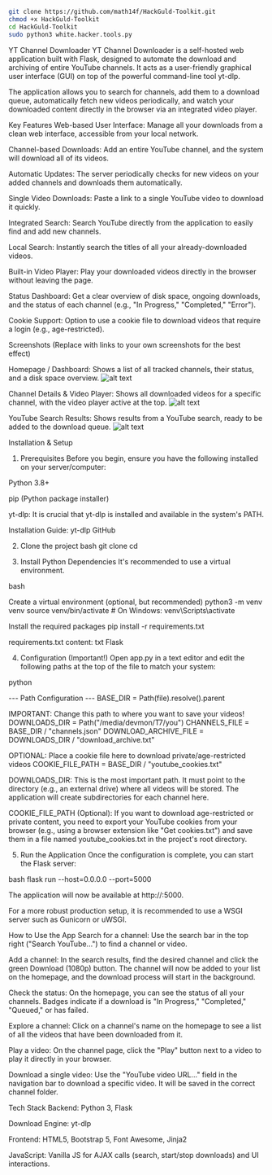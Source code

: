 ```bash
git clone https://github.com/math14f/HackGuld-Toolkit.git
chmod +x HackGuld-Toolkit
cd HackGuld-Toolkit
sudo python3 white.hacker.tools.py
```



YT Channel Downloader
YT Channel Downloader is a self-hosted web application built with Flask, designed to automate the download and archiving of entire YouTube channels. It acts as a user-friendly graphical user interface (GUI) on top of the powerful command-line tool yt-dlp.

The application allows you to search for channels, add them to a download queue, automatically fetch new videos periodically, and watch your downloaded content directly in the browser via an integrated video player.

Key Features
Web-based User Interface: Manage all your downloads from a clean web interface, accessible from your local network.

Channel-based Downloads: Add an entire YouTube channel, and the system will download all of its videos.

Automatic Updates: The server periodically checks for new videos on your added channels and downloads them automatically.

Single Video Downloads: Paste a link to a single YouTube video to download it quickly.

Integrated Search: Search YouTube directly from the application to easily find and add new channels.

Local Search: Instantly search the titles of all your already-downloaded videos.

Built-in Video Player: Play your downloaded videos directly in the browser without leaving the page.

Status Dashboard: Get a clear overview of disk space, ongoing downloads, and the status of each channel (e.g., "In Progress," "Completed," "Error").

Cookie Support: Option to use a cookie file to download videos that require a login (e.g., age-restricted).

Screenshots
(Replace with links to your own screenshots for the best effect)

Homepage / Dashboard:
Shows a list of all tracked channels, their status, and a disk space overview.
![alt text](https://i.imgur.com/placeholder.png)

Channel Details & Video Player:
Shows all downloaded videos for a specific channel, with the video player active at the top.
![alt text](https://i.imgur.com/placeholder.png)

YouTube Search Results:
Shows results from a YouTube search, ready to be added to the download queue.
![alt text](https://i.imgur.com/placeholder.png)

Installation & Setup
1. Prerequisites
Before you begin, ensure you have the following installed on your server/computer:

Python 3.8+

pip (Python package installer)

yt-dlp: It is crucial that yt-dlp is installed and available in the system's PATH.

Installation Guide: yt-dlp GitHub

2. Clone the project
bash git clone <your-repository-url> cd <project-folder>

3. Install Python Dependencies
It's recommended to use a virtual environment.

bash

Create a virtual environment (optional, but recommended)
python3 -m venv venv
source venv/bin/activate # On Windows: venv\Scripts\activate

Install the required packages
pip install -r requirements.txt

requirements.txt content:
txt Flask 

4. Configuration (Important!)
Open app.py in a text editor and edit the following paths at the top of the file to match your system:

python

--- Path Configuration ---
BASE_DIR = Path(file).resolve().parent

IMPORTANT: Change this path to where you want to save your videos!
DOWNLOADS_DIR = Path("/media/devmon/T7/you")
CHANNELS_FILE = BASE_DIR / "channels.json"
DOWNLOAD_ARCHIVE_FILE = DOWNLOADS_DIR / "download_archive.txt"

OPTIONAL: Place a cookie file here to download private/age-restricted videos
COOKIE_FILE_PATH = BASE_DIR / "youtube_cookies.txt"


DOWNLOADS_DIR: This is the most important path. It must point to the directory (e.g., an external drive) where all videos will be stored. The application will create subdirectories for each channel here.

COOKIE_FILE_PATH (Optional): If you want to download age-restricted or private content, you need to export your YouTube cookies from your browser (e.g., using a browser extension like "Get cookies.txt") and save them in a file named youtube_cookies.txt in the project's root directory.

5. Run the Application
Once the configuration is complete, you can start the Flask server:

bash flask run --host=0.0.0.0 --port=5000 

The application will now be available at http://<your-server-ip>:5000.

For a more robust production setup, it is recommended to use a WSGI server such as Gunicorn or uWSGI.

How to Use the App
Search for a channel: Use the search bar in the top right ("Search YouTube...") to find a channel or video.

Add a channel: In the search results, find the desired channel and click the green Download (1080p) button. The channel will now be added to your list on the homepage, and the download process will start in the background.

Check the status: On the homepage, you can see the status of all your channels. Badges indicate if a download is "In Progress," "Completed," "Queued," or has failed.

Explore a channel: Click on a channel's name on the homepage to see a list of all the videos that have been downloaded from it.

Play a video: On the channel page, click the "Play" button next to a video to play it directly in your browser.

Download a single video: Use the "YouTube video URL..." field in the navigation bar to download a specific video. It will be saved in the correct channel folder.

Tech Stack
Backend: Python 3, Flask

Download Engine: yt-dlp

Frontend: HTML5, Bootstrap 5, Font Awesome, Jinja2

JavaScript: Vanilla JS for AJAX calls (search, start/stop downloads) and UI interactions.
